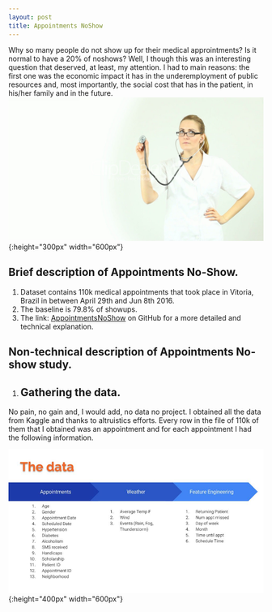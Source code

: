 ```yaml
---
layout: post
title: Appointments NoShow
---
```

Why so many people do not show up for their medical approintments? Is it normal to have a 20% of noshows? Well, I though this 
was an interesting question that deserved, at least, my attention. I had to main reasons: the first one was the economic 
impact it has in the underemployment of public resources and, most importantly, the social cost that has in the patient, in
his/her family and in the future.
![68445279 doctors wallpapers](/images/68445279-doctors-wallpapers.jpg){:height="300px" width="600px"}

## Brief description of Appointments No-Show.
  1. Dataset contains 110k medical appointments that took place in Vitoria, Brazil in between April 29th and Jun 8th 2016.
  2. The baseline is 79.8% of showups.
  3. The link: [AppointmentsNoShow](https://github.com/AlexChicote/AppointmentsNoShow) on GitHub for a more detailed and  
     technical explanation.
  
## Non-technical description of Appointments No-show study.

  1. ## Gathering the data.
  No pain, no gain and, I would add, no data no project. I obtained all the data from Kaggle and thanks to altruistics
  efforts. Every row in the file of 110k of them that I obtained was an appointment and for each appointment I had the 
  following information.

![AlexChicoteCapstone](/images/AlexChicoteCapstone.jpg){:height="400px" width="600px"}




